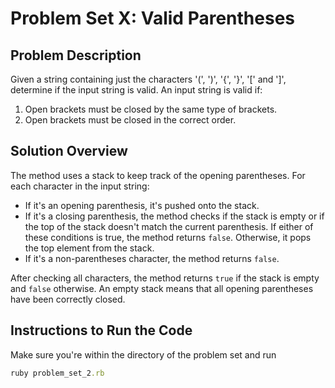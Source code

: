 # Problem Set X: Valid Parentheses

## Problem Description
Given a string containing just the characters '(', ')', '{', '}', '[' and ']', determine if the input string is
valid. An input string is valid if:

1. Open brackets must be closed by the same type of brackets.
2. Open brackets must be closed in the correct order.

## Solution Overview
The method uses a stack to keep track of the opening parentheses. For each character in the input string:

- If it's an opening parenthesis, it's pushed onto the stack.
- If it's a closing parenthesis, the method checks if the stack is empty or if the top of the stack doesn't match the current parenthesis. If either of these conditions is true, the method returns `false`. Otherwise, it pops the top element from the stack.
- If it's a non-parentheses character, the method returns `false`.

After checking all characters, the method returns `true` if the stack is empty and `false` otherwise. An empty stack means that all opening parentheses have been correctly closed.

## Instructions to Run the Code
Make sure you're within the directory of the problem set and run
```ruby
ruby problem_set_2.rb
```